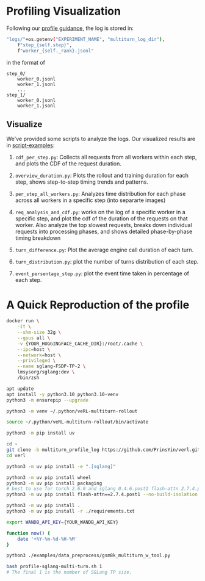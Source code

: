 # Profiling Visualization

Following our [profile guidance](https://github.com/zhaochenyang20/Awesome-ML-SYS-Tutorial/blob/main/rlhf/verl/multi-turn/tool_examples/debug-tp-2.md), the log is stored in:

```bash
"logs/"+os.getenv("EXPERIMENT_NAME", "multiturn_log_dir"),
    f"step_{self.step}",
    f"worker_{self._rank}.jsonl"
```

in the format of

```
step_0/
    worker_0.jsonl
    worker_1.jsonl
    ...
step_1/
    worker_0.jsonl
    worker_1.jsonl
```

## Visualize

We've provided some scripts to analyze the logs. Our visualized results are in [script-examples](./script-examples):

1. `cdf_per_step.py`: Collects all requests from all workers within each step, and plots the CDF of the request duration.

2. `overview_duration.py`: Plots the rollout and training duration for each step, shows step-to-step timing trends and patterns.

3. `per_step_all_workers.py`: Analyzes time distribution for each phase across all workers in a specific step (into separarte images)

4. `req_analysis_and_cdf.py`: works on the log of a specific worker in a specific step, and plot the cdf of the duration of the requests on that worker.
Also analyze the top slowest requests, breaks down individual requests into processing phases, and shows detailed phase-by-phase timing breakdown

5. `turn_difference.py`: Plot the average engine call duration of each turn.

6. `turn_distribution.py`: plot the number of turns distribution of each step.

7. `event_persentage_step.py`: plot the event time taken in percentage of each step.


# A Quick Reproduction of the profile

```bash
docker run \
    -it \
    --shm-size 32g \
    --gpus all \
    -v {YOUR_HUGGINGFACE_CACHE_DIR}:/root/.cache \
    --ipc=host \
    --network=host \
    --privileged \
    --name sglang-FSDP-TP-2 \
    lmsysorg/sglang:dev \
    /bin/zsh
```

```bash
apt update
apt install -y python3.10 python3.10-venv
python3 -m ensurepip --upgrade

python3 -m venv ~/.python/veRL-multiturn-rollout

source ~/.python/veRL-multiturn-rollout/bin/activate

python3 -m pip install uv
```

```bash
cd ~
git clone -b multiturn_profile_log https://github.com/PrinsYin/verl.git
cd verl

python3 -m uv pip install -e ".[sglang]"

python3 -m uv pip install wheel
python3 -m uv pip install packaging
# best to use for torch 2.6.0 and sglang 0.4.6.post1 flash-attn 2.7.4.post1
python3 -m uv pip install flash-attn==2.7.4.post1 --no-build-isolation --no-deps

python3 -m uv pip install .
python3 -m uv pip install -r ./requirements.txt
```

```bash
export WANDB_API_KEY={YOUR_WANDB_API_KEY}

function now() {
    date '+%Y-%m-%d-%H-%M'
}
```

```bash
python3 ./examples/data_preprocess/gsm8k_multiturn_w_tool.py

bash profile-sglang-multi-turn.sh 1 
# The final 1 is the number of SGLang TP size.
```
